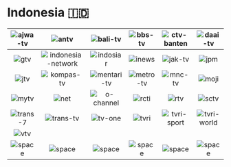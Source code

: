 # Indonesia 🇮🇩

| ![ajwa-tv] | ![antv] | ![bali-tv] | ![bbs-tv] | ![ctv-banten] | ![daai-tv] |
|:---:|:---:|:---:|:---:|:---:|:---:|
| ![gtv] | ![indonesia-network] | ![indosiar] | ![inews] | ![jak-tv] | ![jpm] |
| ![jtv] | ![kompas-tv] | ![mentari-tv] | ![metro-tv] | ![mnc-tv] | ![moji] |
| ![mytv] | ![net] | ![o-channel] | ![rcti] | ![rtv] | ![sctv] |
| ![trans-7] | ![trans-tv] | ![tv-one] | ![tvri] | ![tvri-sport] | ![tvri-world] |
| ![vtv] |  |  |  |  |  |
| ![space] | ![space] | ![space] | ![space] | ![space] | ![space] |

[ajwa-tv]:https://raw.githubusercontent.com/tv-logo/tv-logos/main/countries/indonesia/ajwa-tv-id.png
[antv]:https://raw.githubusercontent.com/tv-logo/tv-logos/main/countries/indonesia/antv-id.png
[bali-tv]:https://raw.githubusercontent.com/tv-logo/tv-logos/main/countries/indonesia/bali-tv-id.png
[bbs-tv]:https://raw.githubusercontent.com/tv-logo/tv-logos/main/countries/indonesia/bbs-tv-id.png
[ctv-banten]:https://raw.githubusercontent.com/tv-logo/tv-logos/main/countries/indonesia/ctv-banten-id.png
[daai-tv]:https://raw.githubusercontent.com/tv-logo/tv-logos/main/countries/indonesia/daai-tv-id.png
[gtv]:https://raw.githubusercontent.com/tv-logo/tv-logos/main/countries/indonesia/gtv-id.png
[indonesia-network]:https://raw.githubusercontent.com/tv-logo/tv-logos/main/countries/indonesia/indonesia-network-id.png
[indosiar]:https://raw.githubusercontent.com/tv-logo/tv-logos/main/countries/indonesia/indosiar-id.png
[inews]:https://raw.githubusercontent.com/tv-logo/tv-logos/main/countries/indonesia/inews-id.png
[jak-tv]:https://raw.githubusercontent.com/tv-logo/tv-logos/main/countries/indonesia/jak-tv-id.png
[jpm]:https://raw.githubusercontent.com/tv-logo/tv-logos/main/countries/indonesia/jpm-id.png
[jtv]:https://raw.githubusercontent.com/tv-logo/tv-logos/main/countries/indonesia/jtv-id.png
[kompas-tv]:https://raw.githubusercontent.com/tv-logo/tv-logos/main/countries/indonesia/kompas-tv-id.png
[mentari-tv]:https://raw.githubusercontent.com/tv-logo/tv-logos/main/countries/indonesia/mentari-tv-id.png
[metro-tv]:https://raw.githubusercontent.com/tv-logo/tv-logos/main/countries/indonesia/metro-tv-id.png
[mnc-tv]:https://raw.githubusercontent.com/tv-logo/tv-logos/main/countries/indonesia/mnc-tv-id.png
[moji]:https://raw.githubusercontent.com/tv-logo/tv-logos/main/countries/indonesia/moji-id.png
[mytv]:https://raw.githubusercontent.com/tv-logo/tv-logos/main/countries/indonesia/mytv-id.png
[net]:https://raw.githubusercontent.com/tv-logo/tv-logos/main/countries/indonesia/net-id.png
[o-channel]:https://raw.githubusercontent.com/tv-logo/tv-logos/main/countries/indonesia/o-channel-id.png
[rcti]:https://raw.githubusercontent.com/tv-logo/tv-logos/main/countries/indonesia/rcti-id.png
[rtv]:https://raw.githubusercontent.com/tv-logo/tv-logos/main/countries/indonesia/rtv-id.png
[sctv]:https://raw.githubusercontent.com/tv-logo/tv-logos/main/countries/indonesia/sctv-id.png
[trans-7]:https://raw.githubusercontent.com/tv-logo/tv-logos/main/countries/indonesia/trans-7-id.png
[trans-tv]:https://raw.githubusercontent.com/tv-logo/tv-logos/main/countries/indonesia/trans-tv-id.png
[tv-one]:https://raw.githubusercontent.com/tv-logo/tv-logos/main/countries/indonesia/tv-one-id.png
[tvri]:https://raw.githubusercontent.com/tv-logo/tv-logos/main/countries/indonesia/tvri-id.png
[tvri-sport]:https://raw.githubusercontent.com/tv-logo/tv-logos/main/countries/indonesia/tvri-sport-id.png
[tvri-world]:https://raw.githubusercontent.com/tv-logo/tv-logos/main/countries/indonesia/tvri-world-id.png
[vtv]:https://raw.githubusercontent.com/tv-logo/tv-logos/main/countries/indonesia/vtv-id.png

[Space]:https://raw.githubusercontent.com/tv-logo/tv-logos/main/misc/space-1500.png "Space"
